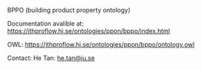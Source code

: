 BPPO (building product property ontology)

Documentation avalible at: https://jthproflow.hj.se/ontologies/ppon/bppo/index.html

OWL: https://jthproflow.hj.se/ontologies/ppon/bppo/ontology.owl

Contact: He Tan: he.tan@ju.se